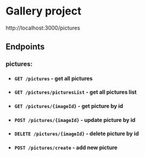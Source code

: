 # Gallery project
http://localhost:3000/pictures

## Endpoints
### pictures:
- #### `GET /pictures` - get all pictures
- #### `GET /pictures/picturesList` - get all pictures list
- #### `GET /pictures/{imageId}` - get picture by id
- #### `POST /pictures/{imageId}` - update picture by id
- #### `DELETE /pictures/{imageId}` - delete picture by id
- #### `POST /pictures/create` - add new picture